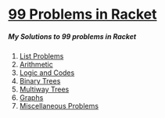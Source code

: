 # [99 Problems in Racket](http://www.ic.unicamp.br/~meidanis/courses/mc336/2006s2/funcional/L-99_Ninety-Nine_Lisp_Problems.html)

##### My Solutions to 99 problems in Racket

1. [List Problems](lists)
2. [Arithmetic]()
3. [Logic and Codes]()
4. [Binary Trees]()
5. [Multiway Trees]()
6. [Graphs]()
7. [Miscellaneous Problems]()
